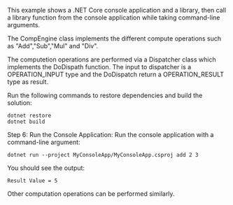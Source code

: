 This example shows a  .NET Core console application and a library, then call a library function from the console application while taking command-line arguments.

The CompEngine class implements the different compute operations such as "Add","Sub","Mul" and "Div".

The computetion operations are performed via a Dispatcher class which implements the DoDispath function.
The input to dispatcher is a OPERATION_INPUT type and the DoDispatch return a OPERATION_RESULT type as result.

Run the following commands to restore dependencies and build the solution:
```
dotnet restore
dotnet build
```

Step 6: Run the Console Application:
Run the console application with a command-line argument:

```
dotnet run --project MyConsoleApp/MyConsoleApp.csproj add 2 3
```

You should see the output:
```
Result Value = 5
```
Other computation operations can be performed similarly.